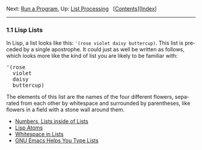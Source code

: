 <!DOCTYPE html>
<html><!-- Created by GNU Texinfo 7.0.3, https://www.gnu.org/software/texinfo/ --><head>
<meta http-equiv="content-type" content="text/html; charset=UTF-8">
<title>Lisp Lists (Programming in Emacs Lisp)</title>

<meta name="description" content="Lisp Lists (Programming in Emacs Lisp)">
<meta name="keywords" content="Lisp Lists (Programming in Emacs Lisp)">
<meta name="resource-type" content="document">
<meta name="distribution" content="global">
<meta name="Generator" content="makeinfo">
<meta name="viewport" content="width=device-width,initial-scale=1">

<link rev="made" href="mailto:bug-gnu-emacs@gnu.org">
<link rel="icon" type="image/png" href="https://www.gnu.org/graphics/gnu-head-mini.png">
<meta name="ICBM" content="42.256233,-71.006581">
<meta name="DC.title" content="gnu.org">
<style type="text/css">
@import url('/software/emacs/manual.css');
</style>
</head>

<body lang="en">
<div class="section-level-extent" id="Lisp-Lists">
<div class="nav-panel">
<p>
Next: <a href="https://www.gnu.org/software/emacs/manual/html_node/eintr/Run-a-Program.html" accesskey="n" rel="next">Run a Program</a>, Up: <a href="https://www.gnu.org/software/emacs/manual/html_node/eintr/List-Processing.html" accesskey="u" rel="up">List Processing</a> &nbsp; [<a href="https://www.gnu.org/software/emacs/manual/html_node/eintr/index.html#SEC_Contents" title="Table of contents" rel="contents">Contents</a>][<a href="https://www.gnu.org/software/emacs/manual/html_node/eintr/Index.html" title="Index" rel="index">Index</a>]</p>
</div>
<hr>
<h3 class="section" id="Lisp-Lists-1">1.1 Lisp Lists</h3>
<a class="index-entry-id" id="index-Lisp-Lists"></a>

<p>In Lisp, a list looks like this: <code class="code">'(rose violet daisy buttercup)</code>.
This list is preceded by a single apostrophe.  It could just as well be
written as follows, which looks more like the kind of list you are likely
to be familiar with:
</p>
<div class="example smallexample">
<div class="group"><pre class="example-preformatted">'(rose
  violet
  daisy
  buttercup)
</pre></div></div>

<p>The elements of this list are the names of the four different flowers,
separated from each other by whitespace and surrounded by parentheses,
like flowers in a field with a stone wall around them.
<a class="index-entry-id" id="index-Flowers-in-a-field"></a>
</p>

<ul class="mini-toc">
<li><a href="https://www.gnu.org/software/emacs/manual/html_node/eintr/Numbers-Lists.html" accesskey="1">Numbers, Lists inside of Lists</a></li>
<li><a href="https://www.gnu.org/software/emacs/manual/html_node/eintr/Lisp-Atoms.html" accesskey="2">Lisp Atoms</a></li>
<li><a href="https://www.gnu.org/software/emacs/manual/html_node/eintr/Whitespace-in-Lists.html" accesskey="3">Whitespace in Lists</a></li>
<li><a href="https://www.gnu.org/software/emacs/manual/html_node/eintr/Typing-Lists.html" accesskey="4">GNU Emacs Helps You Type Lists</a></li>
</ul>
</div>





</body></html>